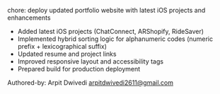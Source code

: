chore: deploy updated portfolio website with latest iOS projects and enhancements

- Added latest iOS projects (ChatConnect, ARShopify, RideSaver)
- Implemented hybrid sorting logic for alphanumeric codes (numeric prefix + lexicographical suffix)
- Updated resume and project links
- Improved responsive layout and accessibility tags
- Prepared build for production deployment

Authored-by: Arpit Dwivedi <arpitdwivedi2611@gmail.com>

